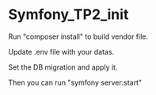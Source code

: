 # Symfony_TP2_init

Run "composer install" to build vendor file.

Update .env file with your datas.

Set the DB migration and apply it.

Then you can run "symfony server:start"

